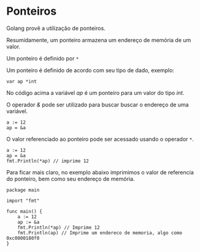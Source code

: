 # Ponteiros

Golang provê a utilização de ponteiros.

Resumidamente, um ponteiro armazena um endereço de memória de um valor.

Um ponteiro é definido por ```*```

Um ponteiro é definido de acordo com seu tipo de dado, exemplo:

```golang
var ap *int
```

No código acima a variável *ap* é um ponteiro para um valor do tipo *int*.

O operador *&* pode ser utilizado para buscar buscar o endereço de uma variável.

```golang
a := 12
ap = &a
```

O valor referenciado ao ponteiro pode ser acessado usando o operador ```*```.

```golang
a := 12
ap = &a
fmt.Println(*ap) // imprime 12
```

Para ficar mais claro, no exemplo abaixo imprimimos o valor de referencia do ponteiro, bem como seu endereço de memória.

```golang
package main

import "fmt"

func main() {
	a := 12
	ap := &a
	fmt.Println(*ap) // Imprime 12
	fmt.Println(ap) // Imprime um endereco de memoria, algo como 0xc0000180f0
}
```